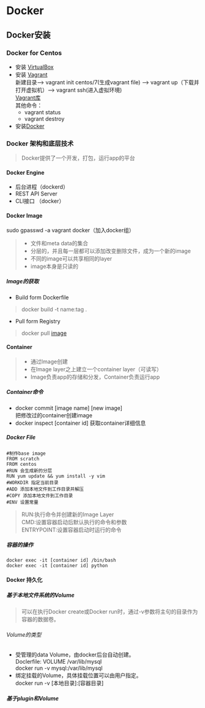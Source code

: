 # Docker

## Docker安装
### Docker for Centos
- 安装 [VirtualBox](https://www.virtualbox.org/wiki/Downloads)
- 安装 [Vagrant](https://www.vagrantup.com/downloads.html)  
新建目录--> vagrant init centos/7(生成vagrant file) --> vagrant up（下载并打开虚拟机）--> vagrant ssh(进入虚拟环境)  
[Vagrant库](https://app.vagrantup.com/boxes/search)  
其他命令：
    - vagrant status 
    - vagrant destroy
- 安装[Docker](https://docs.docker.com/v17.12/install/linux/docker-ce/centos/#install-docker-ce-1)  

### Docker 架构和底层技术
> Docker提供了一个开发，打包，运行app的平台
#### Docker Engine
- 后台进程（dockerd）
- REST API Server
- CLI接口 （docker）
#### Docker Image
sudo gpasswd -a vagrant docker（加入docker组）
> - 文件和meta data的集合
> - 分层的，并且每一层都可以添加改变删除文件，成为一个新的image
> - 不同的image可以共享相同的layer
> - image本身是只读的
##### Image的获取
- Build form Dockerfile
> docker build -t name:tag .
- Pull form Registry
> docker pull [image](https://hub.docker.com/)

#### Container
> - 通过Image创建
> - 在Image layer之上建立一个container layer（可读写）
> - Image负责app的存储和分发，Container负责运行app
##### Container命令
- docker commit [image name] [new image]  
把修改过的container创建image
- docker inspect [container id]
获取container详细信息

##### Docker File
```
#制作base image
FROM scratch
FROM centos
#RUN 会生成新的分层
RUN yum update && yum install -y vim
#WORKDIR 指定当前目录
#ADD 添加本地文件到工作目录并解压
#COPY 添加本地文件到工作目录 
#ENV 设置常量
```
> RUN:执行命令并创建新的Image Layer  
> CMD:设置容器启动后默认执行的命令和参数  
> ENTRYPOINT:设置容器启动时运行的命令
##### 容器的操作
```
docker exec -it [container id] /bin/bash
docker exec -it [container id] python
```
#### Docker 持久化
##### 基于本地文件系统的Volume
> 可以在执行Docker create或Docker run时，通过-v参数将主句的目录作为容器的数据卷。  

###### Volume的类型
- 受管理的data Volume，由docker后台自动创建。  
Doclerfile: VOLUME /var/lib/mysql  
docker run -v mysql:/var/lib/mysql
- 绑定挂载的Volume，具体挂载位置可以由用户指定。  
docker run -v [本地目录]:[容器目录]
##### 基于plugin和Volume
